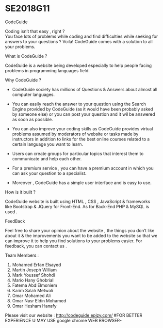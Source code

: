 # SE2018G11
CodeGuide

Coding isn’t that easy , right ?  
You face lots of problems while coding and find difficulties while seeking for answers to your questions ?
Voila! CodeGuide comes with a solution to all your problems.

What is CodeGuide ?

CodeGuide is a website being developed especially to help people facing problems in programming languages field.

Why CodeGuide ?

-	CodeGuide society has millions of Questions & Answers about almost all computer languages.

-	You can easily reach the answer to your question using the Search Engine provided by CodeGuide (as it would have been probably asked by someone else) or you can post your question and it wil be answered as soon as possible.

-	You can also improve your coding skills as CodeGuide provides virtual problems assumed by moderators of website or tasks made by instructors in addition to links for the best online courses related to a certain language you want to learn.

-	Users can create groups for particular topics that interest them to communicate and help each other.


-	For a premium service , you can have a premium account in which you can ask your question to a specialist.

-	Moreover , CodeGuide has a simple user interface and is easy to use.





How is it built ?

CodeGuide website is built using HTML , CSS , JavaScript & frameworks like Bootstrap & JQuery for Front-End.
As for Back-End PHP & MySQL is used .

FeedBack

Feel free to share your opinion about the website , the things you don’t like about it & the improvements you want to be added to the website so that we can improve it to help you find solutions to your problems easier.
For feedback, you can contact us .


Team Members :

1.	Mohamed Erfan Elsayed
2.	Martin Joseph William
3.	Mark Youssef Shohdi
4.	Mario Hany Ghobrial
5.	Fatema Abd Elmoniem
6.	Karim Salah Metwali
7.	Omar Mohamed Ali
8.	Omar Nasr Eldin Mohamed
9.	Omar Hesham Hanafy


Please visit our website :
http://codeguide.epizy.com/
                                                                                                           #FOR BETTER EXPERIENCE U MAY USE google chrome WEB BROWSER-
